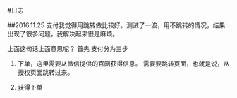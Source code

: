 #日志

##2016.11.25
支付我觉得用跳转做比较好。测试了一波，用不跳转的情况，结果出现了很多问题，我解决起来很是麻烦。

上面这句话上面意思呢？
首先 支付分为三步 

1.    下单，这里需要从微信提供的官网获得信息。 需要要跳转页面，也就是说，从授权页面跳转过来。

2.    获得下单
